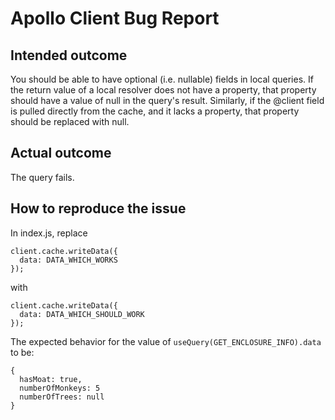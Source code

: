 # Apollo Client Bug Report

## Intended outcome
You should be able to have optional (i.e. nullable) fields in local queries.
If the return value of a local resolver does not have a property, that property
should have a value of null in the query's result. Similarly, if the @client
field is pulled directly from the cache, and it lacks a property, that property
should be replaced with null.

## Actual outcome
The query fails.

## How to reproduce the issue
In index.js, replace 
```
client.cache.writeData({
  data: DATA_WHICH_WORKS
});
```
with 
```
client.cache.writeData({
  data: DATA_WHICH_SHOULD_WORK
});
```
The expected behavior for the value of `useQuery(GET_ENCLOSURE_INFO).data` to 
be:
```
{
  hasMoat: true,
  numberOfMonkeys: 5
  numberOfTrees: null
}
```